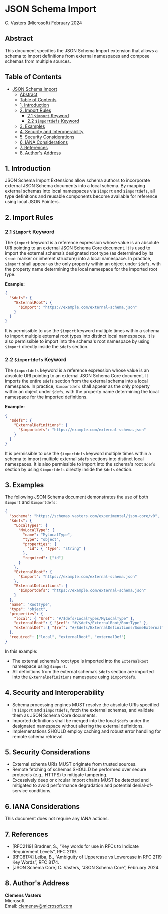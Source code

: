 # JSON Schema Import  
C. Vasters (Microsoft) February 2024

## Abstract

This document specifies the JSON Schema Import extension that allows a schema to
import definitions from external namespaces and compose schemas from multiple
sources.

## Table of Contents
- [JSON Schema Import](#json-schema-import)
  - [Abstract](#abstract)
  - [Table of Contents](#table-of-contents)
  - [1. Introduction](#1-introduction)
  - [2. Import Rules](#2-import-rules)
    - [2.1 `$import` Keyword](#21-import-keyword)
    - [2.2 `$importdefs` Keyword](#22-importdefs-keyword)
  - [3. Examples](#3-examples)
  - [4. Security and Interoperability](#4-security-and-interoperability)
  - [5. Security Considerations](#5-security-considerations)
  - [6. IANA Considerations](#6-iana-considerations)
  - [7. References](#7-references)
  - [8. Author's Address](#8-authors-address)

## 1. Introduction

JSON Schema Import Extensions allow schema authors to incorporate external JSON
Schema documents into a local schema. By mapping external schemas into local
namespaces via `$import` and `$importdefs`, all type definitions and reusable
components become available for reference using local JSON Pointers.

## 2. Import Rules

### 2.1 `$import` Keyword

The `$import` keyword is a reference expression whose value is an absolute URI
pointing to an external JSON Schema Core document. It is used to import the
external schema’s designated root type (as determined by its `$root` marker or
inherent structure) into a local namespace. In practice, `$import` shall appear
as the only property within an object under `$defs`, with the property name
determining the local namespace for the imported root type.

**Example:**
```json
{
  "$defs": {
    "ExternalRoot": {
      "$import": "https://example.com/external-schema.json"
    }
  }
}
```

It is permissible to use the `$import` keyword multiple times within a schema to
import multiple external root types into distinct local namespaces. It is also
permissible to import into the schema's root namespace by using `$import`
directly inside the `$defs` section.

### 2.2 `$importdefs` Keyword

The `$importdefs` keyword is a reference expression whose value is an absolute
URI pointing to an external JSON Schema Core document. It imports the entire
`$defs` section from the external schema into a local namespace. In practice,
`$importdefs` shall appear as the only property within an object under `$defs`,
with the property name determining the local namespace for the imported
definitions.

**Example:**
```json
{
  "$defs": {
    "ExternalDefinitions": {
      "$importdefs": "https://example.com/external-schema.json"
    }
  }
}
```

It is permissible to use the `$importdefs` keyword multiple times within a schema
to import multiple external `$defs` sections into distinct local namespaces. It
is also permissible to import into the schema's root `$defs` section by using
`$importdefs` directly inside the `$defs` section.

## 3. Examples

The following JSON Schema document demonstrates the use of both `$import` and
`$importdefs`:

```json
{
  "$schema": "https://schemas.vasters.com/experimental/json-core/v0",
  "$defs": {
    "LocalTypes": {
      "MyLocalType": {
        "name": "MyLocalType",
        "type": "object",
        "properties": {
          "id": { "type": "string" }
        },
        "required": ["id"]
      }
    },
    "ExternalRoot": {
      "$import": "https://example.com/external-schema.json"
    },
    "ExternalDefinitions": {
      "$importdefs": "https://example.com/external-schema.json"
    }
  },
  "name": "RootType",
  "type": "object",
  "properties": {
    "local": { "$ref": "#/$defs/LocalTypes/MyLocalType" },
    "externalRoot": { "$ref": "#/$defs/ExternalRoot/RootType" },
    "externalDef": { "$ref": "#/$defs/ExternalDefinitions/SomeExternalType" }
  },
  "required": ["local", "externalRoot", "externalDef"]
}
```

In this example:
- The external schema's root type is imported into the `ExternalRoot` namespace
  using `$import`.
- All definitions from the external schema’s `$defs` section are imported into
  the `ExternalDefinitions` namespace using `$importdefs`.

## 4. Security and Interoperability

- Schema processing engines MUST resolve the absolute URIs specified in
  `$import` and `$importdefs`, fetch the external schemas, and validate them as
  JSON Schema Core documents.
- Imported definitions shall be merged into the local `$defs` under the
  designated namespace without altering the external definitions.
- Implementations SHOULD employ caching and robust error handling for remote
  schema retrieval.

## 5. Security Considerations

- External schema URIs MUST originate from trusted sources.
- Remote fetching of schemas SHOULD be performed over secure protocols (e.g.,
  HTTPS) to mitigate tampering.
- Excessively deep or circular import chains MUST be detected and mitigated to
  avoid performance degradation and potential denial-of-service conditions.

## 6. IANA Considerations

This document does not require any IANA actions.

## 7. References

- [RFC2119] Bradner, S., “Key words for use in RFCs to Indicate Requirement
  Levels”, RFC 2119.
- [RFC8174] Leiba, B., “Ambiguity of Uppercase vs Lowercase in RFC 2119 Key
  Words”, RFC 8174.
- [JSON Schema Core] C. Vasters, “JSON Schema Core”, February 2024.

## 8. Author's Address

**Clemens Vasters**  
Microsoft  
Email: clemensv@microsoft.com